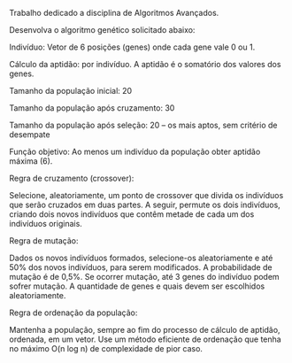 Trabalho dedicado a disciplina de Algoritmos Avançados.

Desenvolva o algoritmo genético solicitado abaixo:

Indivíduo: Vetor de 6 posições (genes) onde cada gene vale 0 ou 1.

Cálculo da aptidão: por indivíduo. A aptidão é o somatório dos valores dos genes.

Tamanho da população inicial: 20

Tamanho da população após cruzamento: 30

Tamanho da população após seleção: 20 – os mais aptos, sem critério de desempate

Função objetivo: Ao menos um indivíduo da população obter aptidão máxima (6).


Regra de cruzamento (crossover):

Selecione, aleatoriamente, um ponto de crossover que divida os indivíduos que serão cruzados em duas partes. 
A seguir, permute os dois indivíduos, criando dois novos indivíduos que contêm metade de cada um dos indivíduos originais.

Regra de mutação:

Dados os novos indivíduos formados, selecione-os aleatoriamente e até 50% dos novos indivíduos, para serem modificados. 
A probabilidade de mutação é de 0,5%. Se ocorrer mutação, até 3 genes do indivíduo podem sofrer mutação. 
A quantidade de genes e quais devem ser escolhidos aleatoriamente.

Regra de ordenação da população:

Mantenha a população, sempre ao fim do processo de cálculo de aptidão, ordenada, em um vetor. 
Use um método eficiente de ordenação que tenha no máximo O(n log n) de complexidade de pior caso.
